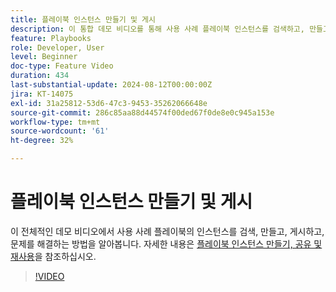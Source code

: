 ```yaml
---
title: 플레이북 인스턴스 만들기 및 게시
description: 이 통합 데모 비디오를 통해 사용 사례 플레이북 인스턴스를 검색하고, 만들고, 게시하고, 관련 문제를 해결하는 방법에 대해 알아봅니다.
feature: Playbooks
role: Developer, User
level: Beginner
doc-type: Feature Video
duration: 434
last-substantial-update: 2024-08-12T00:00:00Z
jira: KT-14075
exl-id: 31a25812-53d6-47c3-9453-35262066648e
source-git-commit: 286c85aa88d44574f00ded67f0de8e0c945a153e
workflow-type: tm+mt
source-wordcount: '61'
ht-degree: 32%

---
```


# 플레이북 인스턴스 만들기 및 게시

이 전체적인 데모 비디오에서 사용 사례 플레이북의 인스턴스를 검색, 만들고, 게시하고, 문제를 해결하는 방법을 알아봅니다. 자세한 내용은 [플레이북 인스턴스 만들기, 공유 및 재사용](https://experienceleague.adobe.com/docs/experience-platform/use-case-playbooks/playbooks/create-share-reuse.html?lang=ko)을 참조하십시오.

>[!VIDEO](https://video.tv.adobe.com/v/3427058/?learn=on&enablevpops)
